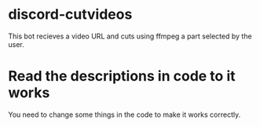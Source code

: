 # discord-cutvideos
This bot recieves a video URL and cuts using ffmpeg a part selected by the user.

# Read the descriptions in code to it works
You need to change some things in the code to make it works correctly.
